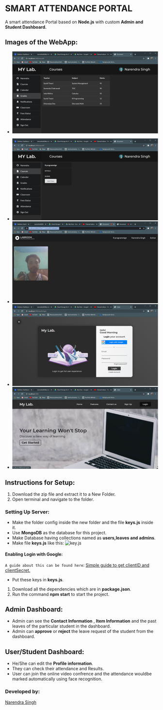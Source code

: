 # SMART ATTENDANCE PORTAL

A smart attendance Portal based on **Node.js** with custom **Admin and Student Dashboard.**

## Images of the WebApp:

- ![key.js](./imp4.png)

* ![key.js](./imp6.png)
* ![key.js](./imp3.png)
* ![key.js](./imp1.png)
* ![key.js](./imp2.png)


## Instructions for Setup:

1. Download the zip file and extract it to a New Folder.
2. Open terminal and navigate to the folder.

### Setting Up Server:

- Make the folder config inside the new folder and the file **keys.js** inside it.
- Use **MongoDB** as the database for this project.
- Make Database having collections named as **users,leaves and admins**.
- Make file **keys.js** like this: ![key.js](https://user-images.githubusercontent.com/54629424/79287275-e9e38e80-7ee0-11ea-8041-9f8dd3ab330f.png)

#### Enabling Login with Google:

`A guide about this can be found here`: [Simple guide to get clientID and clientSecret.](https://developers.google.com/adwords/api/docs/guides/authentication)

- Put these keys in **keys.js**.

1. Download all the dependencies which are in **package.json**.
1. Run the command **npm start** to start the project.

## Admin Dashboard:

- Admin can see the **Contact Information** , **Item Information** and the past leaves of the particular student in the dashboard.
- Admin can **approve** or **reject** the leave request of the student from the dashboard.

## User/Student Dashboard:

- He/She can edit the **Profile information**.
- They can check their attendance and Results.
- User can join the online video confrence and the attendance wouldbe marked automatically using face recognition.

### Developed by:

[Narendra Singh](https://github.com/narendraiiitl)
